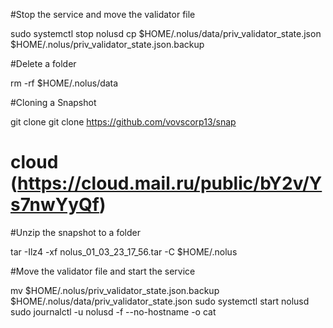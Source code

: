 #Stop the service and move the validator file

  sudo systemctl stop nolusd
  cp $HOME/.nolus/data/priv_validator_state.json $HOME/.nolus/priv_validator_state.json.backup
  
#Delete a folder

  rm -rf $HOME/.nolus/data
  
#Cloning a Snapshot

  git clone git clone https://github.com/vovscorp13/snap
  
# cloud (https://cloud.mail.ru/public/bY2v/Ys7nwYyQf)
  
#Unzip the snapshot to a folder

  tar -Ilz4 -xf nolus_01_03_23_17_56.tar -C $HOME/.nolus
  
#Move the validator file and start the service

  mv $HOME/.nolus/priv_validator_state.json.backup $HOME/.nolus/data/priv_validator_state.json
  sudo systemctl start nolusd
  sudo journalctl -u nolusd -f --no-hostname -o cat
